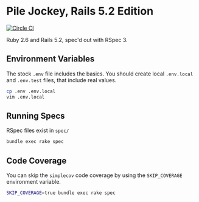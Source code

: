 # Pile Jockey, Rails 5.2 Edition

[![Circle CI](https://circleci.com/gh/trueheart78/pile-jockey.svg?style=shield)](https://circleci.com/gh/trueheart78/pile-jockey)

Ruby 2.6 and Rails 5.2, spec'd out with RSpec 3.

## Environment Variables

The stock `.env` file includes the basics. You should create local `.env.local` and `.env.test` files, that include real values.

```sh
cp .env .env.local
vim .env.local
```

## Running Specs

RSpec files exist in `spec/`

```sh
bundle exec rake spec
```

## Code Coverage

You can skip the `simplecov` code coverage by using the `SKIP_COVERAGE` environment variable.

```sh
SKIP_COVERAGE=true bundle exec rake spec
```
